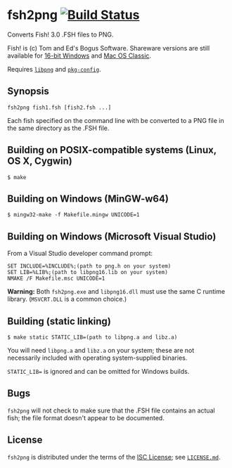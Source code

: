 fsh2png [![Build
Status](https://travis-ci.org/dmo2118/fsh2png.svg?branch=master)](https://travis-ci.org/dmo2118/fsh2png)
=======

Converts Fish! 3.0 .FSH files to PNG.

Fish! is (c) Tom and Ed's Bogus Software. Shareware versions are still
available for [16-bit Windows](http://cd.textfiles.com/wingold/GAMES/F1120/)
and [Mac OS Classic](http://www.macintoshrepository.org/2752-fish-).

Requires [`libpng`](http://www.libpng.org/pub/png/libpng.html) and 
[`pkg-config`](https://pkgconfig.freedesktop.org/).

Synopsis
--------

	fsh2png fish1.fsh [fish2.fsh ...]

Each fish specified on the command line with be converted to a PNG file in the
same directory as the .FSH file.

Building on POSIX-compatible systems (Linux, OS X, Cygwin)
----------------------------------------------------------

	$ make

Building on Windows (MinGW-w64)
-------------------------------

	$ mingw32-make -f Makefile.mingw UNICODE=1

Building on Windows (Microsoft Visual Studio)
---------------------------------------------

From a Visual Studio developer command prompt:

	SET INCLUDE=%INCLUDE%;(path to png.h on your system)
	SET LIB=%LIB%;(path to libpng16.lib on your system)
	NMAKE /F Makefile.msc UNICODE=1

**Warning:** Both `fsh2png.exe` and `libpng16.dll` must use the same C runtime
library. (`MSVCRT.DLL` is a common choice.)

Building (static linking)
-------------------------

	$ make static STATIC_LIB=(path to libpng.a and libz.a)

You will need `libpng.a` and `libz.a` on your system; these are not necessarily
included with operating system-supplied binaries.

`STATIC_LIB=` is ignored and can be omitted for Windows builds.

Bugs
----

`fsh2png` will not check to make sure that the .FSH file contains an actual
fish; the file format doesn't appear to be documented.

License
-------

`fsh2png` is distributed under the terms of the
[ISC License](https://www.isc.org/downloads/software-support-policy/isc-license/);
see [`LICENSE.md`](LICENSE.md).
